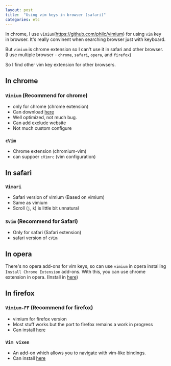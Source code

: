 ```yaml
---
layout: post 
title:  "Using vim keys in browser (safari)"
categories: etc
---
```


In chrome, I use `vimium`(https://github.com/philc/vimium) for using `vim` key in browser. It's really convinent when searching browser just with keyboard. 


But `vimium` is chrome extension so I can't use it in safari and other browser. (I use multiple browser - `chrome`, `safari`, `opera`, and `firefox`)


So I find other vim key extension for other browsers.


## In chrome

### `Vimium` (Recommend for chrome)

- only for chrome (chrome extension)
- Can download [here](https://chrome.google.com/webstore/detail/vimium/dbepggeogbaibhgnhhndojpepiihcmeb)
- Well optimized, not much bug.
- Can add exclude website
- Not much custom configure


### `cVim`
- Chrome extension (chromium-vim)
- can suppoer `cVimrc` (vim configuration)


## In safari

### `Vimari`
- Safari version of vimium (Based on vimium)
- Same as vimium
- Scroll (`j`, `k`) is little bit unnatural


### `Svim` (Recommend for Safari)
- Only for safari (Safari extension)
- safari version of `cVim`


## In opera

There's no opera add-ons for vim keys, so can use `vimium` in opera installing `Install Chrome Extension` add-ons. With this, you can use chrome extension in opera. (Install in [here](https://addons.opera.com/ko/extensions/details/install-chrome-extensions/))


## In firefox

### `Vimium-FF` (Recommend for firefox)
- vimium for firefox version
- Most stuff works but the port to firefox remains a work in progress
- Can install [here](https://addons.mozilla.org/en-US/firefox/addon/vimium-ff/?src=search)


### `Vim vixen`
- An add-on which allows you to navigate with vim-like bindings.
- Can install [here](https://addons.mozilla.org/en-US/firefox/addon/vim-vixen/?src=search)

